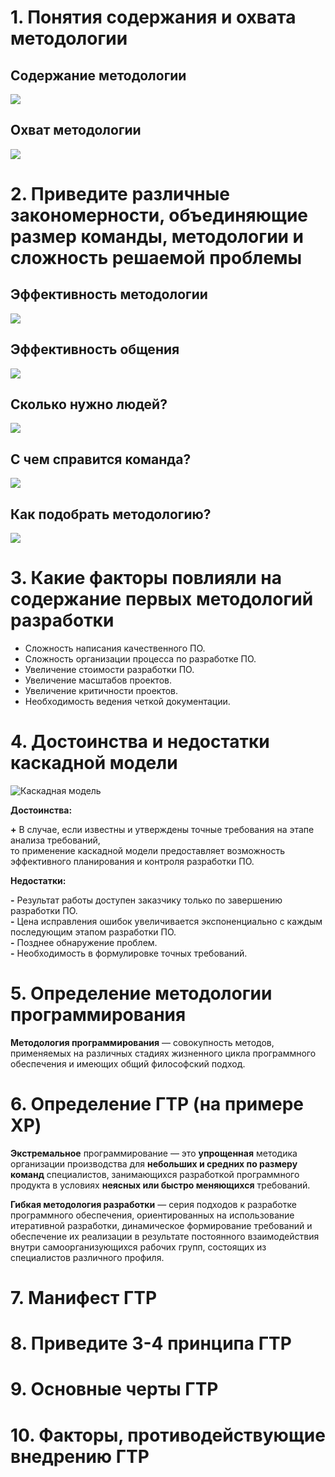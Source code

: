 # 1. Понятия содержания и охвата методологии

## Содержание методологии
![](./images/volume-of-methodology.png)

## Охват методологии
![](./images/scope-of-methodology.png)

# 2. Приведите различные закономерности, объединяющие размер команды, методологии и сложность решаемой проблемы

## Эффективность методологии

![](./images/methodology-effectiveness.png)

## Эффективность общения

![](./images/communication-effectiveness.png)

## Сколько нужно людей?

![](./images/number-of-people.png)

## С чем справится команда?

![](./images/team-effectiveness.png)

## Как подобрать методологию?

![](./images/choose-methodology.png)

# 3. Какие факторы повлияли на содержание первых методологий разработки

  + Сложность написания качественного ПО.
  + Сложность организации процесса по разработке ПО.
  + Увеличение стоимости разработки ПО.
  + Увеличение масштабов проектов.
  + Увеличение критичности проектов.
  + Необходимость ведения четкой документации.

# 4. Достоинства и недостатки каскадной модели

![](./images/cascad.png "Каскадная модель")

**Достоинства:**
  
  **\+** В случае, если известны и утверждены точные требования на этапе анализа требований,  
         то применение каскадной модели предоставляет возможность эффективного планирования и контроля разработки ПО.  

**Недостатки:**
  
  **\-** Результат работы доступен заказчику только по завершению разработки ПО.  
  **\-** Цена исправления ошибок увеличивается экспоненциально с каждым последующим этапом разработки ПО.  
  **\-** Позднее обнаружение проблем.  
  **\-** Необходимость в формулировке точных требований.  

# 5. Определение методологии программирования

__Методология программирования__ — совокупность методов, применяемых на
различных стадиях жизненного цикла программного обеспечения и имеющих общий
философский подход.

# 6. Определение ГТР (на примере XP)

__Экстремальное__ программирование — это __упрощенная__ методика организации
производства для __небольших и средних по размеру команд__ специалистов,
занимающихся разработкой программного продукта в условиях __неясных или быстро
меняющихся__ требований.

__Гибкая методология разработки__ — серия подходов к разработке программного
обеспечения, ориентированных на использование итеративной разработки,
динамическое формирование требований и обеспечение их реализации в результате
постоянного взаимодействия внутри самоорганизующихся рабочих групп, состоящих
из специалистов различного профиля.

# 7. Манифест ГТР
# 8. Приведите 3-4 принципа ГТР
# 9. Основные черты ГТР
# 10. Факторы, противодействующие внедрению ГТР
